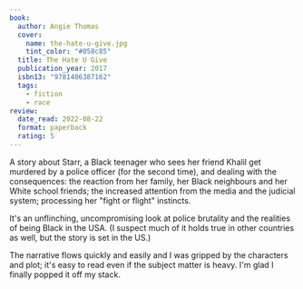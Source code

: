 ```yaml
---
book:
  author: Angie Thomas
  cover:
    name: the-hate-u-give.jpg
    tint_color: "#058c85"
  title: The Hate U Give
  publication_year: 2017
  isbn13: "9781406387162"
  tags:
    - fiction
    - race
review:
  date_read: 2022-08-22
  format: paperback
  rating: 5
---
```


A story about Starr, a Black teenager who sees her friend Khalil get murdered by a police officer (for the second time), and dealing with the consequences: the reaction from her family, her Black neighbours and her White school friends; the increased attention from the media and the judicial system; processing her "fight or flight" instincts.

It's an unflinching, uncompromising look at police brutality and the realities of being Black in the USA.
(I suspect much of it holds true in other countries as well, but the story is set in the US.)

The narrative flows quickly and easily and I was gripped by the characters and plot; it's easy to read even if the subject matter is heavy.
I'm glad I finally popped it off my stack.
